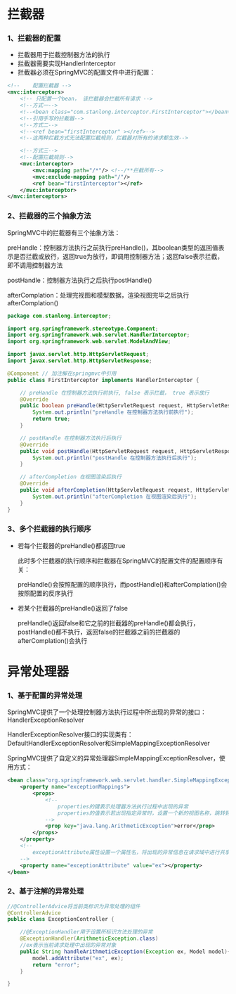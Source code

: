 # 拦截器

### 1、拦截器的配置

- 拦截器用于拦截控制器方法的执行
- 拦截器需要实现HandlerInterceptor
- 拦截器必须在SpringMVC的配置文件中进行配置：

```xml
<!--    配置拦截器 -->
<mvc:interceptors>
    <!-- 只配置一个bean， 该拦截器会拦截所有请求 -->
    <!--方式一-->
    <!--<bean class="com.stanlong.interceptor.FirstInterceptor"></bean>-->
    <!--引用手写的拦截器-->
    <!--方式二-->
    <!--<ref bean="firstInterceptor" ></ref>-->
    <!--这两种拦截方式无法配置拦截规则，拦截器对所有的请求都生效-->

    <!--方式三-->
    <!--配置拦截规则-->
    <mvc:interceptor>
        <mvc:mapping path="/*"/> <!--/**拦截所有-->
        <mvc:exclude-mapping path="/"/>
        <ref bean="firstInterceptor"></ref>
    </mvc:interceptor>
</mvc:interceptors>
```

### 2、拦截器的三个抽象方法

SpringMVC中的拦截器有三个抽象方法：

preHandle：控制器方法执行之前执行preHandle()，其boolean类型的返回值表示是否拦截或放行，返回true为放行，即调用控制器方法；返回false表示拦截，即不调用控制器方法

postHandle：控制器方法执行之后执行postHandle()

afterComplation：处理完视图和模型数据，渲染视图完毕之后执行afterComplation()

```java
package com.stanlong.interceptor;

import org.springframework.stereotype.Component;
import org.springframework.web.servlet.HandlerInterceptor;
import org.springframework.web.servlet.ModelAndView;

import javax.servlet.http.HttpServletRequest;
import javax.servlet.http.HttpServletResponse;

@Component // 加注解在springmvc中引用
public class FirstInterceptor implements HandlerInterceptor {

    // preHandle 在控制器方法执行前执行, false 表示拦截， true 表示放行
    @Override
    public boolean preHandle(HttpServletRequest request, HttpServletResponse response, Object handler) throws Exception {
        System.out.println("preHandle 在控制器方法执行前执行");
        return true;
    }

    // postHandle 在控制器方法执行后执行
    @Override
    public void postHandle(HttpServletRequest request, HttpServletResponse response, Object handler, ModelAndView modelAndView) throws Exception {
        System.out.println("postHandle 在控制器方法执行后执行");
    }

    // afterCompletion 在视图渲染后执行
    @Override
    public void afterCompletion(HttpServletRequest request, HttpServletResponse response, Object handler, Exception ex) throws Exception {
        System.out.println("afterCompletion 在视图渲染后执行");
    }
}
```

### 3、多个拦截器的执行顺序

- 若每个拦截器的preHandle()都返回true

  此时多个拦截器的执行顺序和拦截器在SpringMVC的配置文件的配置顺序有关：

  preHandle()会按照配置的顺序执行，而postHandle()和afterComplation()会按照配置的反序执行

- 若某个拦截器的preHandle()返回了false

  preHandle()返回false和它之前的拦截器的preHandle()都会执行，postHandle()都不执行，返回false的拦截器之前的拦截器的afterComplation()会执行

# 异常处理器

### 1、基于配置的异常处理

SpringMVC提供了一个处理控制器方法执行过程中所出现的异常的接口：HandlerExceptionResolver

HandlerExceptionResolver接口的实现类有：DefaultHandlerExceptionResolver和SimpleMappingExceptionResolver

SpringMVC提供了自定义的异常处理器SimpleMappingExceptionResolver，使用方式：

```xml
<bean class="org.springframework.web.servlet.handler.SimpleMappingExceptionResolver">
    <property name="exceptionMappings">
        <props>
        	<!--
        		properties的键表示处理器方法执行过程中出现的异常
        		properties的值表示若出现指定异常时，设置一个新的视图名称，跳转到指定页面
        	-->
            <prop key="java.lang.ArithmeticException">error</prop>
        </props>
    </property>
    <!--
    	exceptionAttribute属性设置一个属性名，将出现的异常信息在请求域中进行共享
    -->
    <property name="exceptionAttribute" value="ex"></property>
</bean>
```

### 2、基于注解的异常处理

```java
//@ControllerAdvice将当前类标识为异常处理的组件
@ControllerAdvice
public class ExceptionController {

    //@ExceptionHandler用于设置所标识方法处理的异常
    @ExceptionHandler(ArithmeticException.class)
    //ex表示当前请求处理中出现的异常对象
    public String handleArithmeticException(Exception ex, Model model){
        model.addAttribute("ex", ex);
        return "error";
    }

}
```

# 